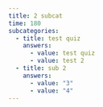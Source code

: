 ```yaml
---
title: 2 subcat
time: 180
subcategories:
  - title: test quiz
    answers:
      - value: test quiz
      - value: test 2
  - title: sub 2
    answers:
      - value: "3"
      - value: "4"
---
```

